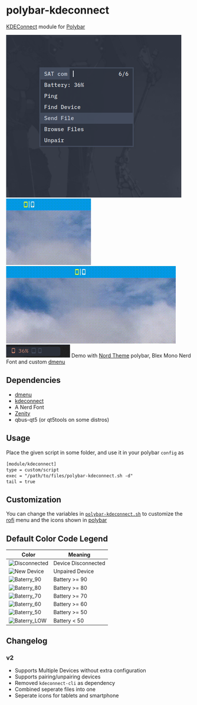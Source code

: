 # polybar-kdeconnect

[KDEConnect](https://github.com/KDE/kdeconnect-kde) module for [Polybar](https://github.com/jaagr/polybar)

![menu](menu.png)
![pmenu](pmenu.gif)
![pmenu2](pmenu2.gif)
![bar](bar.png)
Demo with [Nord Theme](https://nordtheme.com) polybar, Blex Mono Nerd Font and custom [dmenu](https://github.com/0jdxt/dmenu)

## Dependencies
* [dmenu](https://tools.suckless.org/dmenu)
* [kdeconnect](https://github.com/KDE/kdeconnect-kde)
* A Nerd Font
* [Zenity](https://github.com/GNOME/zenity)
* qbus-qt5 (or qt5tools on some distros)

## Usage
Place the given script in some folder, and use it in your polybar `config` as
```
[module/kdeconnect]
type = custom/script
exec = "/path/to/files/polybar-kdeconnect.sh -d"
tail = true
````

## Customization
You can change the variables in [`polybar-kdeconnect.sh`](polybar-kdeconnect.sh) to customize the [rofi](https://github.com/DaveDavenport/rofi) menu and the icons shown in [polybar](https://github.com/jaagr/polybar)

## Default Color Code Legend
Color | Meaning |
---|---|
![Disconnected](https://via.placeholder.com/16.png/000000/000000) | Device Disconnected |
![New Device](https://via.placeholder.com/16.png/FFFF00/FFFF00) | Unpaired Device |
![Baterry_90](https://via.placeholder.com/16.png/FFFFFF/FFFFFF) | Battery >= 90 |
![Baterry_80](https://via.placeholder.com/16.png/CCCCCC/CCCCCC) | Battery >= 80 |
![Baterry_70](https://via.placeholder.com/16.png/AAAAAA/AAAAAA) | Battery >= 70 |
![Baterry_60](https://via.placeholder.com/16.png/888888/888888) | Battery >= 60 |
![Baterry_50](https://via.placeholder.com/16.png/666666/666666) | Battery >= 50 |
![Baterry_LOW](https://via.placeholder.com/16.png/FF0000/FF0000) | Battery < 50 |


## Changelog
### v2
* Supports Multiple Devices without extra configuration
* Supports pairing/unpairing devices
* Removed `kdeconnect-cli` as dependency
* Combined seperate files into one
* Seperate icons for tablets and smartphone
